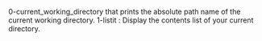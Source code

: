 0-current_working_directory that prints the absolute path name of the current working directory.
1-listit : Display the contents list of your current directory.
